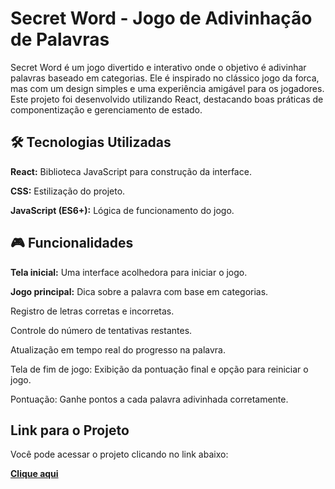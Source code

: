 # Secret Word - Jogo de Adivinhação de Palavras

Secret Word é um jogo divertido e interativo onde o objetivo é adivinhar palavras baseado em categorias. Ele é inspirado no clássico jogo da forca, mas com um design simples e uma experiência amigável para os jogadores. Este projeto foi desenvolvido utilizando React, destacando boas práticas de componentização e gerenciamento de estado.

## 🛠️ Tecnologias Utilizadas

**React:** Biblioteca JavaScript para construção da interface.

**CSS:** Estilização do projeto.

**JavaScript (ES6+):** Lógica de funcionamento do jogo.

## 🎮 Funcionalidades

**Tela inicial:** Uma interface acolhedora para iniciar o jogo.

**Jogo principal:**
Dica sobre a palavra com base em categorias.

Registro de letras corretas e incorretas.

Controle do número de tentativas restantes.

Atualização em tempo real do progresso na palavra.

Tela de fim de jogo: Exibição da pontuação final e opção para reiniciar o jogo.

Pontuação: Ganhe pontos a cada palavra adivinhada corretamente.

## Link para o Projeto

Você pode acessar o projeto clicando no link abaixo:

[**Clique aqui**](https://secret-word-pied.vercel.app)
